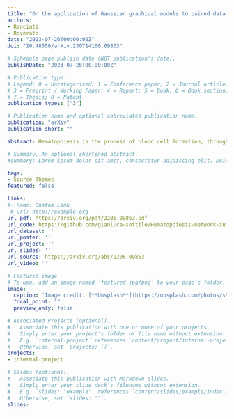 ```yaml
---
title: "On the application of Gaussian graphical models to paired data problems"
authors:
- Ranciati
- Roverato
date: "2023-07-26T00:00:00Z"
doi: "10.48550/arXiv.230714160.09863"

# Schedule page publish date (NOT publication's date).
publishDate: "2023-07-26T00:00:00Z"

# Publication type.
# Legend: 0 = Uncategorized; 1 = Conference paper; 2 = Journal article;
# 3 = Preprint / Working Paper; 4 = Report; 5 = Book; 6 = Book section;
# 7 = Thesis; 8 = Patent
publication_types: ["3"]

# Publication name and optional abbreviated publication name.
publication: "arXiv"
publication_short: ""

abstract: Hematopoiesis is the process of blood cell formation, through which progenitor stem cells differentiate into mature forms, such as white and red blood cells or mature platelets. While the precursors of the mature forms share many regulatory pathways involving common cellular nuclear factors, specific networks of regulation shape their fate towards one lineage or another. In this study, we aim to analyse the complex regulatory network that drives the formation of mature red blood cells and platelets from their common precursor. To this aim, we develop a dedicated graphical model which we infer from the latest RT-qPCR genomic data. The model also accounts for the effect of external genomic data. A computationally efficient Expectation-Maximization algorithm allows regularised network inference from the high-dimensional and often only partially observed RT-qPCR data. A careful combination of alternating direction method of multipliers algorithms allows achieving sparsity in the individual lineage networks and a high sharing between these networks, together with the detection of the associations between the membrane-bound receptors and the nuclear factors. The approach will be implemented in the R package cglasso and can be used in similar applications where network inference is conducted from high-dimensional, heterogeneous and partially observed data.

# Summary. An optional shortened abstract.
#summary: Lorem ipsum dolor sit amet, consectetur adipiscing elit. Duis posuere tellus ac convallis placerat. Proin tincidunt magna sed ex sollicitudin condimentum.

tags:
- Source Themes
featured: false

links:
#- name: Custom Link
 # url: http://example.org
url_pdf: https://arxiv.org/pdf/2206.09863.pdf
url_code: https://github.com/gianluca-sottile/Hematopoiesis-network-inference-from-RT-qPCR-data
url_dataset: ''
url_poster: ''
url_project: ''
url_slides: ''
url_source: https://arxiv.org/abs/2206.09863
url_video: ''

# Featured image
# To use, add an image named `featured.jpg/png` to your page's folder. 
image:
  caption: 'Image credit: [**Unsplash**](https://unsplash.com/photos/s9CC2SKySJM)'
  focal_point: ""
  preview_only: false

# Associated Projects (optional).
#   Associate this publication with one or more of your projects.
#   Simply enter your project's folder or file name without extension.
#   E.g. `internal-project` references `content/project/internal-project/index.md`.
#   Otherwise, set `projects: []`.
projects:
- internal-project

# Slides (optional).
#   Associate this publication with Markdown slides.
#   Simply enter your slide deck's filename without extension.
#   E.g. `slides: "example"` references `content/slides/example/index.md`.
#   Otherwise, set `slides: ""`.
slides:
---
```


